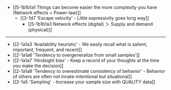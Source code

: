 - [[5-1b1b1a1 Things can become easier the more complexity you have (Network effects = Power-law)]]
  - [[3-1d7 'Escape velocity' - Little expressivity goes long way]]
    - [[5-1b1b1a3 Network effects (digital) ＞ Supply and demand (physical)]]
---
- [[2-1a1a3 'Availability heuristic' - We easily recall what is salient, important, frequent, and recent]]
- [[2-1a1a6 'Tendency to overgeneralize from small samples']]
- [[2-1a1a7 'Hindsight bias' - Keep a record of your thoughts at the time you make the decision]]
- [[2-1a1a8 'Tendency to overestimate consistency of behavior' - Behavior of others are often not innate-intentional but situational]]
- [[2-1a5 'Sampling' - Increase your sample size with QUALITY data]]
